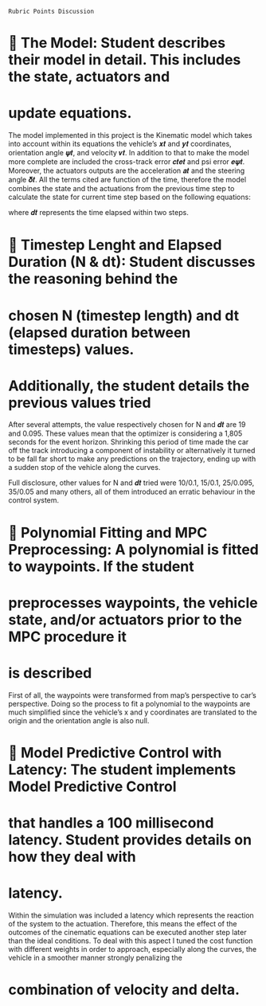 ```
Rubric Points Discussion
```
#  The Model: Student describes their model in detail. This includes the state, actuators and

# update equations.

The model implemented in this project is the Kinematic model which takes into account within its
equations the vehicle’s 𝒙𝒕 and 𝒚𝒕 coordinates, orientation angle 𝝍𝒕, and velocity 𝒗𝒕. In addition to that to
make the model more complete are included the cross-track error 𝒄𝒕𝒆𝒕 and psi error 𝒆𝝍𝒕. Moreover, the
actuators outputs are the acceleration 𝒂𝒕 and the steering angle 𝜹𝒕. All the terms cited are function of the
time, therefore the model combines the state and the actuations from the previous time step to calculate
the state for current time step based on the following equations:

where 𝒅𝒕 represents the time elapsed within two steps.

#  Timestep Lenght and Elapsed Duration (N & dt): Student discusses the reasoning behind the

# chosen N (timestep length) and dt (elapsed duration between timesteps) values.

# Additionally, the student details the previous values tried

After several attempts, the value respectively chosen for N and 𝒅𝒕 are 19 and 0.095. These values mean
that the optimizer is considering a 1,805 seconds for the event horizon. Shrinking this period of time made
the car off the track introducing a component of instability or alternatively it turned to be fall far short to
make any predictions on the trajectory, ending up with a sudden stop of the vehicle along the curves.

Full disclosure, other values for N and 𝒅𝒕 tried were 10/0.1, 15/0.1, 25/0.095, 35/0.05 and many others, all
of them introduced an erratic behaviour in the control system.


#  Polynomial Fitting and MPC Preprocessing: A polynomial is fitted to waypoints. If the student

# preprocesses waypoints, the vehicle state, and/or actuators prior to the MPC procedure it

# is described

First of all, the waypoints were transformed from map’s perspective to car’s perspective. Doing so the
process to fit a polynomial to the waypoints are much simplified since the vehicle’s x and y coordinates are
translated to the origin and the orientation angle is also null.

#  Model Predictive Control with Latency: The student implements Model Predictive Control

# that handles a 100 millisecond latency. Student provides details on how they deal with

# latency.

Within the simulation was included a latency which represents the reaction of the system to the actuation.
Therefore, this means the effect of the outcomes of the cinematic equations can be executed another step
later than the ideal conditions. To deal with this aspect I tuned the cost function with different weights in
order to approach, especially along the curves, the vehicle in a smoother manner strongly penalizing the

# combination of velocity and delta.